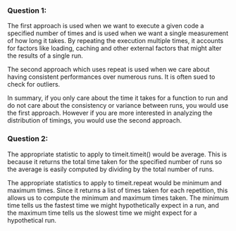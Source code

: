 ### Question 1:
 The first approach is used when we want to execute a given code a specified number of times and is used when we want a single measurement of how long it takes. By repeating the execution multiple times, it accounts for factors like loading, caching and other external factors that might alter the results of a single run. 

The second approach which uses repeat is used when we care about having consistent performances over numerous runs. It is often sued to check for outliers. 

In summary, if you only care about the time it takes for a function to run and do not care about the consistency or variance between runs, you would use the first approach. However if you are more interested in analyzing the distribution of timings, you would use the second approach. 


### Question 2:
The appropriate statistic to apply to timeit.timeit() would be average. This is because it returns the total time taken for the specified number of runs so the average is easily computed by dividing by the total number of runs. 

The appropriate statistics to apply to timeit.repeat would be minimum and maximum times. Since it returns a list of times taken for each repetition, this allows us to compute the minimum and maximum times taken. The minimum time tells us the fastest time we might hypothetically expect in a run, and the maximum time tells us the slowest time we might expect for a hypothetical run. 

